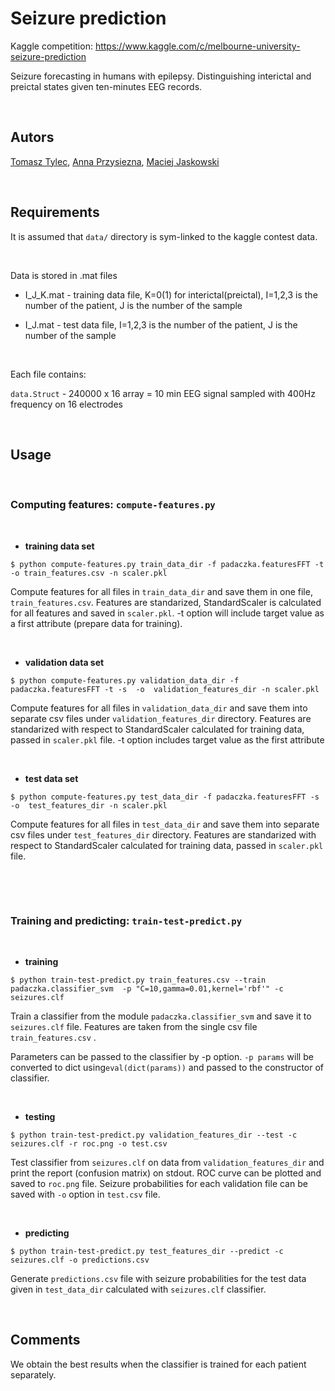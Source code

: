Seizure prediction
=========================

Kaggle competition:
<https://www.kaggle.com/c/melbourne-university-seizure-prediction>

Seizure forecasting in humans with epilepsy. Distinguishing interictal and
preictal states given ten-minutes EEG records.

 

Autors
------

[Tomasz Tylec](https://github.com/ttylec), [Anna Przysiezna](https://github.com/aprzysiezna), [Maciej Jaskowski](https://github.com/maciejjaskowski)

 

Requirements
------------

It is assumed that `data/` directory is sym-linked to the kaggle contest data.

 

Data is stored in .mat files

-   I_J_K.mat - training data file, K=0(1) for interictal(preictal), I=1,2,3 is
    the number of the patient, J is the number of the sample

-   I_J.mat - test data file, I=1,2,3 is the number of the patient, J is the
    number of the sample

 

Each file contains:

`data.Struct` - 240000 x 16 array = 10 min EEG signal sampled with 400Hz
frequency on 16 electrodes

 

Usage
-----

 

### **Computing features**: `compute-features.py`

 

-   **training data set**

~~~~~~~~~~~~~~~~~~~~~~~~~~~~~~~~~~~~~~~~~~~~~~~~~~~~~~~~~~~~~~~~~~~~~~~~~~~~~~~~
$ python compute-features.py train_data_dir -f padaczka.featuresFFT -t  -o train_features.csv -n scaler.pkl
~~~~~~~~~~~~~~~~~~~~~~~~~~~~~~~~~~~~~~~~~~~~~~~~~~~~~~~~~~~~~~~~~~~~~~~~~~~~~~~~

Compute features for all files in `train_data_dir` and save them in one file,
`train_features.csv`. Features are standarized, StandardScaler is calculated for
all features and saved in `scaler.pkl`. -t option will include target value as a
first attribute (prepare data for training).

 

-   **validation data set**

~~~~~~~~~~~~~~~~~~~~~~~~~~~~~~~~~~~~~~~~~~~~~~~~~~~~~~~~~~~~~~~~~~~~~~~~~~~~~~~~
$ python compute-features.py validation_data_dir -f padaczka.featuresFFT -t -s  -o  validation_features_dir -n scaler.pkl
~~~~~~~~~~~~~~~~~~~~~~~~~~~~~~~~~~~~~~~~~~~~~~~~~~~~~~~~~~~~~~~~~~~~~~~~~~~~~~~~

Compute features for all files in `validation_data_dir` and save them into
separate csv files under `validation_features_dir` directory. Features are
standarized with respect to StandardScaler calculated for training data, passed
in `scaler.pkl` file. -t option includes target value as the first attribute

 

-   **test data set**

~~~~~~~~~~~~~~~~~~~~~~~~~~~~~~~~~~~~~~~~~~~~~~~~~~~~~~~~~~~~~~~~~~~~~~~~~~~~~~~~
$ python compute-features.py test_data_dir -f padaczka.featuresFFT -s  -o  test_features_dir -n scaler.pkl
~~~~~~~~~~~~~~~~~~~~~~~~~~~~~~~~~~~~~~~~~~~~~~~~~~~~~~~~~~~~~~~~~~~~~~~~~~~~~~~~

Compute features for all files in `test_data_dir` and save them into separate
csv files under `test_features_dir` directory. Features are standarized with
respect to StandardScaler calculated for training data, passed in `scaler.pkl`
file.

 

 

### **Training and predicting**: `train-test-predict.py`

 

-   **training**

~~~~~~~~~~~~~~~~~~~~~~~~~~~~~~~~~~~~~~~~~~~~~~~~~~~~~~~~~~~~~~~~~~~~~~~~~~~~~~~~
$ python train-test-predict.py train_features.csv --train padaczka.classifier_svm  -p "C=10,gamma=0.01,kernel='rbf'" -c seizures.clf
~~~~~~~~~~~~~~~~~~~~~~~~~~~~~~~~~~~~~~~~~~~~~~~~~~~~~~~~~~~~~~~~~~~~~~~~~~~~~~~~

Train a classifier from the module `padaczka.classifier_svm` and save it to
`seizures.clf` file. Features are taken from the single csv file
`train_features.csv` .

Parameters can be passed to the classifier by -p option. `-p params` will be
converted to dict using`eval(dict(params))` and passed to the constructor of
classifier.

 

-   **testing**

~~~~~~~~~~~~~~~~~~~~~~~~~~~~~~~~~~~~~~~~~~~~~~~~~~~~~~~~~~~~~~~~~~~~~~~~~~~~~~~~
$ python train-test-predict.py validation_features_dir --test -c seizures.clf -r roc.png -o test.csv
~~~~~~~~~~~~~~~~~~~~~~~~~~~~~~~~~~~~~~~~~~~~~~~~~~~~~~~~~~~~~~~~~~~~~~~~~~~~~~~~

Test classifier from `seizures.clf` on data from `validation_features_dir` and
print the report (confusion matrix) on stdout. ROC curve can be plotted and
saved to `roc.png` file. Seizure probabilities for each validation file can be
saved with `-o` option in `test.csv` file.

 

-   **predicting**

~~~~~~~~~~~~~~~~~~~~~~~~~~~~~~~~~~~~~~~~~~~~~~~~~~~~~~~~~~~~~~~~~~~~~~~~~~~~~~~~
$ python train-test-predict.py test_features_dir --predict -c seizures.clf -o predictions.csv
~~~~~~~~~~~~~~~~~~~~~~~~~~~~~~~~~~~~~~~~~~~~~~~~~~~~~~~~~~~~~~~~~~~~~~~~~~~~~~~~

Generate `predictions.csv` file with seizure probabilities for the test data
given in `test_data_dir` calculated with `seizures.clf` classifier.

 

Comments
--------

We obtain the best results when the classifier is trained for each patient
separately.
